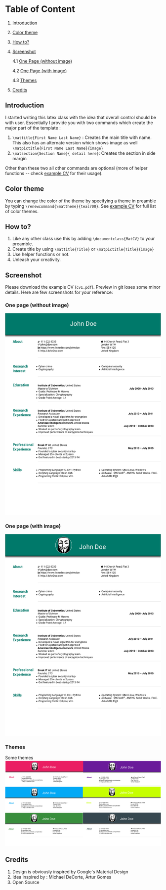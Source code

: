 #  Table of Content
1. [Introduction](#introduction)
2. [Color theme](#color)
3. [How to?](#howto)
4. [Screenshot](#screenshot)

	4.1 [One Page (without image)](#woi)

	4.2 [One Page (with image)](#wi)

	4.3 [Themes](#themes)
5. [Credits](#credits)


##  Introduction <a name="introduction"/>
I started writing this latex class with the idea that  overall control should be with user. Essentially I provide you with two commands which create the major part of the template :
1. `\mattitle{First Name Last Name}` : Creates the main title with name. This also has an alternate version which shows image as well `\matpictitle{First Name Last Name}{image}`
2. `\matsection{Section Name}{ detail here}`: Creates the section in side margin

Other than these two all other commands are optional (more of helper functions -- check [example CV](https://github.com/Adarsh-Barik/MinimalMaterialCV/blob/master/cv1.tex) for their usage).

## Color theme <a name="color"/>
You can change the color of the theme by specifying a theme in preamble by typing `\renewcommand{\mattheme}{teal700}`. See [example CV](https://github.com/Adarsh-Barik/MinimalMaterialCV/blob/master/cv1.tex) for full list of color themes.

## How to? <a name="howto" />
1. Like any other class use this by adding `\documentclass{MatCV}` to your preamble.  
2. Create title by using `\mattitle{Title}` or `\matpictitle{Title}{image}`
3. Use helper functions or not.
4. Unleash your creativity.

## Screenshot <a name="screenshot" />
Please download the example CV (`cv1.pdf`). Preview in git loses some minor details. Here are few screenshots for your reference:
### One page (without image) <a name="woi" />
![alt tag](https://raw.githubusercontent.com/Adarsh-Barik/MinimalMaterialCV/master/example/cv1.jpg)
### One page (with image) <a name="wi" />
![alt tag](https://raw.githubusercontent.com/Adarsh-Barik/MinimalMaterialCV/master/example/cv1_image.jpg)
### Themes <a name="themes" />
Some themes
![alt tag](https://raw.githubusercontent.com/Adarsh-Barik/MinimalMaterialCV/master/example/themes.jpg)

## Credits <a name="credits" />
1. Design is obviously inspired by Google's Material Design
2. Idea inspired by : Michael DeCorte, Artur Gomes
3. Open Source
